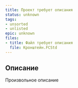 ```yaml
---
title: Проект требует описания
status: unknown
tags:
- unsorted
- unlisted
epic: unknown
files:
- title: Файл требует описания
  file: Кронштейн.FCStd
---
```



## Описание

Произвольное описание